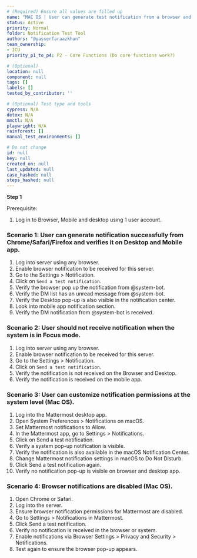 ```yaml
---
# (Required) Ensure all values are filled up
name: "MAC OS | User can generate test notification from a browser and verify on the Desktop and Mobile app"
status: Active
priority: Normal
folder: Notification Test Tool
authors: "@yasserfaraazkhan"
team_ownership:
- ICU
priority_p1_to_p4: P2 - Core Functions (Do core functions work?)

# (Optional)
location: null
component: null
tags: []
labels: []
tested_by_contributor: ''

# (Optional) Test type and tools
cypress: N/A
detox: N/A
mmctl: N/A
playwright: N/A
rainforest: []
manual_test_environments: []

# Do not change
id: null
key: null
created_on: null
last_updated: null
case_hashed: null
steps_hashed: null
---
```


**Step 1**

Prerequisite:

1. Log in to Browser, Mobile and desktop using 1 user account.

### Scenario 1: User can generate notification successfully from Chrome/Safari/Firefox and verifies it on Desktop and Mobile app.

1. Log into server using any browser.
2. Enable browser notification to be received for this server.
3. Go to the Settings > Notification.
4. Click on `Send a test notification`.
5. Verify the browser pop up the notification from @system-bot.
6. Verify the DM list has an unread message from @system-bot.
7. Verify the Desktop pop-up is also visible in the notification center.
8. Look into mobile app notification section.
9. Verify the DM notification from @system-bot is received.

### Scenario 2: User should not receive notification when the system is in **Focus mode**.

1. Log into server using any browser.
2. Enable browser notification to be received for this server.
3. Go to the Settings > Notification.
4. Click on `Send a test notification`.
5. Verify the notification is not received on the Browser and Desktop.
6. Verify the notification is received on the mobile app.

### Scenario 3: User can customize notification permissions at the system level (Mac OS).

1. Log into the Mattermost desktop app.
2. Open System Preferences > Notifications on macOS.
3. Set Mattermost notifications to Allow.
4. In the Mattermost app, go to Settings > Notifications.
5. Click on Send a test notification.
6. Verify a system pop-up notification is visible.
7. Verify the notification is also available in the macOS Notification Center.
8. Change Mattermost notification settings in macOS to Do Not Disturb.
9. Click Send a test notification again.
10. Verify no notification pop-up is visible on browser and desktop app.

### Scenario 4: Browser notifications are disabled (Mac OS).

1. Open Chrome or Safari.
2. Log into the server.
3. Ensure browser notification permissions for Mattermost are disabled.
4. Go to Settings > Notifications in Mattermost.
5. Click Send a test notification.
6. Verify no notification is received in the browser or system.
7. Enable notifications via Browser Settings > Privacy and Security > Notifications.
8. Test again to ensure the browser pop-up appears.
